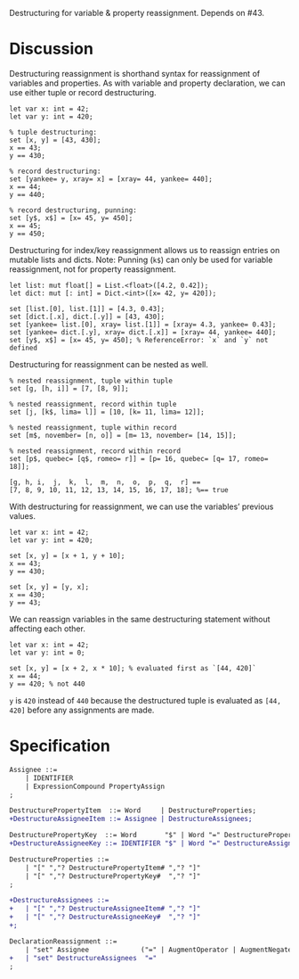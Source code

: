 Destructuring for variable & property reassignment. Depends on #43.

# Discussion
Destructuring reassignment is shorthand syntax for reassignment of variables and properties. As with variable and property declaration, we can use either tuple or record destructuring.
```cp
let var x: int = 42;
let var y: int = 420;

% tuple destructuring:
set [x, y] = [43, 430];
x == 43;
y == 430;

% record destructuring:
set [yankee= y, xray= x] = [xray= 44, yankee= 440];
x == 44;
y == 440;

% record destructuring, punning:
set [y$, x$] = [x= 45, y= 450];
x == 45;
y == 450;
```

Destructuring for index/key reassignment allows us to reassign entries on mutable lists and dicts. Note: Punning (`k$`) can only be used for variable reassignment, not for property reassignment.
```cp
let list: mut float[] = List.<float>([4.2, 0.42]);
let dict: mut [: int] = Dict.<int>([x= 42, y= 420]);

set [list.[0], list.[1]] = [4.3, 0.43];
set [dict.[.x], dict.[.y]] = [43, 430];
set [yankee= list.[0], xray= list.[1]] = [xray= 4.3, yankee= 0.43];
set [yankee= dict.[.y], xray= dict.[.x]] = [xray= 44, yankee= 440];
set [y$, x$] = [x= 45, y= 450]; % ReferenceError: `x` and `y` not defined
```

Destructuring for reassignment can be nested as well.
```cp
% nested reassignment, tuple within tuple
set [g, [h, i]] = [7, [8, 9]];

% nested reassignment, record within tuple
set [j, [k$, lima= l]] = [10, [k= 11, lima= 12]];

% nested reassignment, tuple within record
set [m$, november= [n, o]] = [m= 13, november= [14, 15]];

% nested reassignment, record within record
set [p$, quebec= [q$, romeo= r]] = [p= 16, quebec= [q= 17, romeo= 18]];

[g, h, i,  j,  k,  l,  m,  n,  o,  p,  q,  r] ==
[7, 8, 9, 10, 11, 12, 13, 14, 15, 16, 17, 18]; %== true
```

With destructuring for reassignment, we can use the variables’ previous values.
```cp
let var x: int = 42;
let var y: int = 420;

set [x, y] = [x + 1, y + 10];
x == 43;
y == 430;

set [x, y] = [y, x];
x == 430;
y == 43;
```

We can reassign variables in the same destructuring statement without affecting each other.
```cp
let var x: int = 42;
let var y: int = 0;

set [x, y] = [x + 2, x * 10]; % evaluated first as `[44, 420]`
x == 44;
y == 420; % not 440
```
`y` is `420` instead of `440` because the destructured tuple is evaluated as `[44, 420]` before any assignments are made.

# Specification
```diff
Assignee ::=
	| IDENTIFIER
	| ExpressionCompound PropertyAssign
;

DestructurePropertyItem  ::= Word     | DestructureProperties;
+DestructureAssigneeItem ::= Assignee | DestructureAssignees;

DestructurePropertyKey  ::= Word       "$" | Word "=" DestructurePropertyItem;
+DestructureAssigneeKey ::= IDENTIFIER "$" | Word "=" DestructureAssigneeItem;

DestructureProperties ::=
	| "[" ","? DestructurePropertyItem# ","? "]"
	| "[" ","? DestructurePropertyKey#  ","? "]"
;

+DestructureAssignees ::=
+	| "[" ","? DestructureAssigneeItem# ","? "]"
+	| "[" ","? DestructureAssigneeKey#  ","? "]"
+;

DeclarationReassignment ::=
	| "set" Assignee             ("=" | AugmentOperator | AugmentNegate) Expression ";"
+	| "set" DestructureAssignees  "="                                    Expression ";"
;
